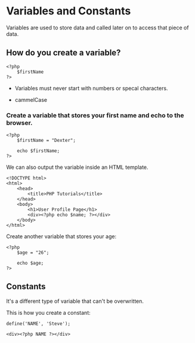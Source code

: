 # Variables and Constants

Variables are used to store data and called later on to access that piece of data. 

## How do you create a variable?

    <?php 
        $firstName
    ?>

- Variables must never start with numbers or specal characters.

- cammelCase

### Create a variable that stores your first name and echo to the browser.

    <?php 
        $firstName = "Dexter"; 
        
        echo $firstName;
    ?>

We can also output the variable inside an HTML template.

    <!DOCTYPE html>
    <html>
        <head>
            <title>PHP Tutorials</title> 
        </head>
        <body>
            <h1>User Profile Page</h1>
            <div><?php echo $name; ?></div>
        </body>
    </html>

Create another variable that stores your age:

    <?php 
        $age = "26"; 
        
        echo $age;
    ?>

## Constants

It's a different type of variable that can't be overwritten.

This is how you create a constant: 

    define('NAME', 'Steve');

    <div><?php NAME ?></div>